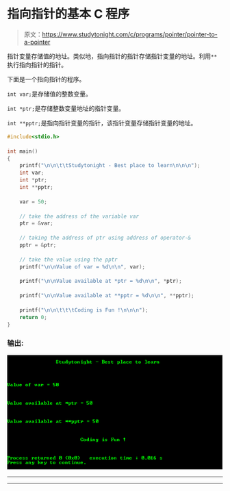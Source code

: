 # 指向指针的基本 C 程序

> 原文：<https://www.studytonight.com/c/programs/pointer/pointer-to-a-pointer>

指针变量存储值的地址。类似地，指向指针的指针存储指针变量的地址。利用`**`执行指向指针的指针。

下面是一个指向指针的程序。

`int var;`是存储值的整数变量。

`int *ptr;`是存储整数变量地址的指针变量。

`int **pptr;`是指向指针变量的指针，该指针变量存储指针变量的地址。

```cpp
#include<stdio.h>

int main()
{
    printf("\n\n\t\tStudytonight - Best place to learn\n\n\n");
    int var;
    int *ptr;
    int **pptr;

    var = 50;

    // take the address of the variable var
    ptr = &var;

    // taking the address of ptr using address of operator-&
    pptr = &ptr;

    // take the value using the pptr
    printf("\n\nValue of var = %d\n\n", var);

    printf("\n\nValue available at *ptr = %d\n\n", *ptr);

    printf("\n\nValue available at **pptr = %d\n\n", **pptr);

    printf("\n\n\t\t\tCoding is Fun !\n\n\n");
    return 0;
}
```

### 输出:

![Pointer to pointer C Program](img/4e13cf60ceb8224528bb4ce3c6ca005e.png)

* * *

* * *